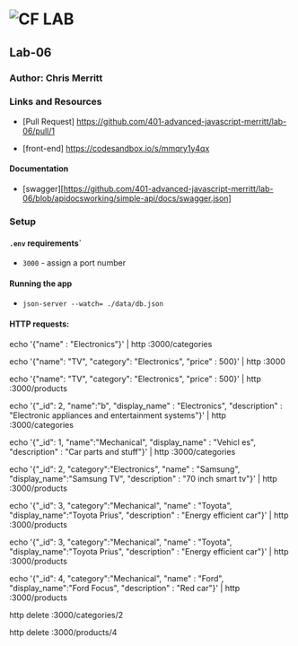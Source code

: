 ![CF](http://i.imgur.com/7v5ASc8.png) LAB
=================================================

## Lab-06
### Author: Chris Merritt
### Links and Resources
* [Pull Request] https://github.com/401-advanced-javascript-merritt/lab-06/pull/1

* [front-end] https://codesandbox.io/s/mmqry1y4qx

#### Documentation

* [swagger][https://github.com/401-advanced-javascript-merritt/lab-06/blob/apidocsworking/simple-api/docs/swagger.json]



### Setup
#### `.env` requirements`
* `3000` - assign a port number

#### Running the app
* `json-server --watch= ./data/db.json`

#### HTTP requests:
echo '{"name" : "Electronics"}' | http :3000/categories

echo '{"name": "TV", "category": "Electronics", "price" : 500}' | http :3000

echo '{"name": "TV", "category": "Electronics", "price" : 500}' | http :3000/products

echo '{"_id": 2, "name":"b",  "display_name" : "Electronics", "description" : "Electronic appliances and entertainment systems"}' | http :3000/categories

echo '{"_id": 1, "name":"Mechanical",  "display_name" : "Vehicl
es", "description" : "Car parts and stuff"}' | http :3000/categories

echo '{"_id": 2, "category":"Electronics", "name" : "Samsung", "display_name":"Samsung TV", "description" : "70 inch smart tv"}' | http :3000/products

echo '{"_id": 3, "category":"Mechanical", "name" : "Toyota", "display_name":"Toyota Prius", "description" : "Energy efficient car"}' | http :3000/products

echo '{"_id": 3, "category":"Mechanical", "name" : "Toyota", "display_name":"Toyota Prius", "description" : "Energy efficient car"}' | http :3000/products

echo '{"_id": 4, "category":"Mechanical", "name" : "Ford", "display_name":"Ford Focus", "description" : "Red car"}' | http :3000/products

http delete :3000/categories/2

http delete :3000/products/4  
